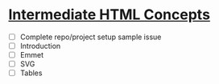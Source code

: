 # [Intermediate HTML Concepts](https://www.theodinproject.com/paths/full-stack-javascript/courses/intermediate-html-and-css#intermediate-html-concepts)

- [ ] Complete repo/project setup sample issue
- [ ] Introduction
- [ ] Emmet
- [ ] SVG
- [ ] Tables

